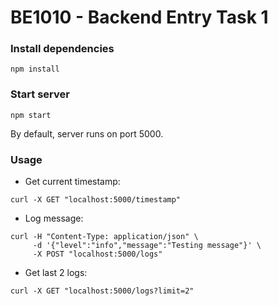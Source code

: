 # BE1010 - Backend Entry Task 1

### Install dependencies

```
npm install
```

### Start server

```
npm start
```

By default, server runs on port 5000.

### Usage

- Get current timestamp:

```shell
curl -X GET "localhost:5000/timestamp"
```

- Log message:

```shell
curl -H "Content-Type: application/json" \
     -d '{"level":"info","message":"Testing message"}' \
     -X POST "localhost:5000/logs"
```

- Get last 2 logs:

```shell
curl -X GET "localhost:5000/logs?limit=2"
```
